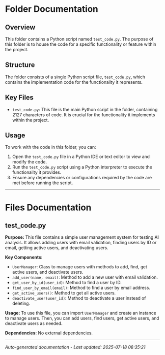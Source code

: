 # Folder Documentation

## Overview
This folder contains a Python script named `test_code.py`. The purpose of this folder is to house the code for a specific functionality or feature within the project.

## Structure
The folder consists of a single Python script file, `test_code.py`, which contains the implementation code for the functionality it represents.

## Key Files
- `test_code.py`: This file is the main Python script in the folder, containing 2127 characters of code. It is crucial for the functionality it implements within the project.

## Usage
To work with the code in this folder, you can:
1. Open the `test_code.py` file in a Python IDE or text editor to view and modify the code.
2. Run the `test_code.py` script using a Python interpreter to execute the functionality it provides.
3. Ensure any dependencies or configurations required by the code are met before running the script.

---

# Files Documentation

## test_code.py

**Purpose:** This file contains a simple user management system for testing AI analysis. It allows adding users with email validation, finding users by ID or email, getting active users, and deactivating users.

**Key Components:**
- `UserManager`: Class to manage users with methods to add, find, get active users, and deactivate users.
- `add_user(name, email)`: Method to add a new user with email validation.
- `get_user_by_id(user_id)`: Method to find a user by ID.
- `find_user_by_email(email)`: Method to find a user by email address.
- `get_active_users()`: Method to get all active users.
- `deactivate_user(user_id)`: Method to deactivate a user instead of deleting.

**Usage:** To use this file, you can import `UserManager` and create an instance to manage users. Then, you can add users, find users, get active users, and deactivate users as needed.

**Dependencies:** No external dependencies.

---
*Auto-generated documentation - Last updated: 2025-07-18 08:35:21*
